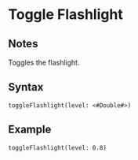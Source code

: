 # Toggle Flashlight
## Notes
Toggles the flashlight.
## Syntax
```
toggleFlashlight(level: <#Double#>)
```
## Example
```
toggleFlashlight(level: 0.8)
```